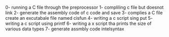 0- running a C file through the preprocessor
1- compliling c file but doesnot link
2- generate the assembly code of c code and save
3- complies  a C file create an excutabale file named cisfun
4- writing a c script sing put 
5- writing a c script using printf
6- writing a x script tha prints the size of various data types
7- generate assmbly code intelsyntax
